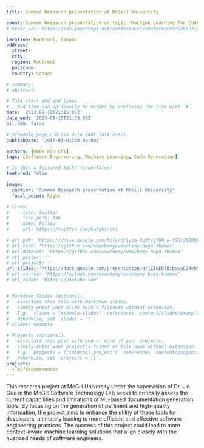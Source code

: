 ```yaml
---
title: Summer Research presentation at McGill University

event: Summer Research presentation on topic "Machine Learning for Code and Documentation"
# event_url: https://ras.papercept.net/conferences/conferences/CASE22/program/CASE22_ContentListWeb_1.html

location: Montreal, Canada
address:
  street: 
  city: 
  region: Montreal
  postcode: 
  country: Canada

# summary: 
# abstract: 

# Talk start and end times.
#   End time can optionally be hidden by prefixing the line with `#`.
date: '2023-08-10T21:15:00Z'
date_end: '2023-08-10T21:35:00Z'
all_day: false

# Schedule page publish date (NOT talk date).
publishDate: '2017-01-01T00:00:00Z'

authors: [KWOK Hin Chi]
tags: [Software Engineering, Machine Learning, Code Generation]

# Is this a featured talk? (true/false)
featured: false

image:
  caption: 'Summer Research presentation at McGill University'
  focal_point: Right

# links:
#   - icon: twitter
#     icon_pack: fab
#     name: Follow
#     url: https://twitter.com/kwokhinchi

# url_pdf: 'https://drive.google.com/file/d/1yjm-Rq3Yvg7UHue-tSGtJNZRNZPrOeuX/view?usp=drive_link'
# url_code: 'https://github.com/wowchemy/wowchemy-hugo-themes'
# url_dataset: 'https://github.com/wowchemy/wowchemy-hugo-themes'
# url_poster: ''
# url_project: ''
url_slides: 'https://docs.google.com/presentation/d/1Z1cE6TBibvwaC24vnYemSWh-Yghb9Wyk/edit?usp=sharing&ouid=102358073185606588058&rtpof=true&sd=true'
# url_source: 'https://github.com/wowchemy/wowchemy-hugo-themes'
# url_video: 'https://youtube.com'


# Markdown Slides (optional).
#   Associate this talk with Markdown slides.
#   Simply enter your slide deck's filename without extension.
#   E.g. `slides = "example-slides"` references `content/slides/example-slides.md`.
#   Otherwise, set `slides = ""`.
# slides: example

# Projects (optional).
#   Associate this post with one or more of your projects.
#   Simply enter your project's folder or file name without extension.
#   E.g. `projects = ["internal-project"]` references `content/project/deep-learning/index.md`.
#   Otherwise, set `projects = []`.
projects:
  - mlforcodeanddoc
---
```


<!-- Nowadays, with the advancement of production technologies, the manufacturing paradigm has gradually shifted from mass production to a small-batch and high-variety personalized production manner, urged by high flexible automation capabilities. In this paradigm, the existing inspection and assembly processes after manufacturing still rely to a large extent on either human operators with low efficiency or machines with low flexibility. To solve this issue, human-robot collaboration (HRC) has been a prevailing topic of recent concerns. Current robot control strategies in human-machine collaboration are mainly through pre-defined programming and do not yet meet the need for flexible and adaptable tasks in individualised production. To address this challenge, this paper proposes a deep reinforcement learning (DRL) approach based on meta-learning to drive robots in HRC. It enables collaborative robots (cobots) to acquire basic skills and perform tasks based on personalised production requirements, improving learning efficiency and thus quickly adapting to new tasks for human operators. The robot control task was carried out in a simulated environment taken from a real production scenario to assess its efficacy. Experimental results show that our proposed method enables the robot to learn and perform HRC tasks quickly and outperforms the baseline DRL method in terms of success rate. -->

<!-- {{% callout note %}}
Click on the **Slides** button above to view the built-in slides feature.
{{% /callout %}}

Slides can be added in a few ways:

- **Create** slides using Wowchemy's [_Slides_](https://wowchemy.com/docs/managing-content/#create-slides) feature and link using `slides` parameter in the front matter of the talk file
- **Upload** an existing slide deck to `static/` and link using `url_slides` parameter in the front matter of the talk file
- **Embed** your slides (e.g. Google Slides) or presentation video on this page using [shortcodes](https://wowchemy.com/docs/writing-markdown-latex/).

Further event details, including [page elements](https://wowchemy.com/docs/writing-markdown-latex/) such as image galleries, can be added to the body of this page. -->
This research project at McGill University under the supervision of Dr. Jin Guo in the McGill Software Technology Lab seeks to critically assess the current capabilities and limitations of ML-based documentation generation tools. By focusing on the generation of pertinent and high-quality information, the project aims to enhance the utility of these tools for developers, ultimately leading to more efficient and effective software engineering practices. The success of this project could lead to more context-aware machine learning solutions that align closely with the nuanced needs of software engineers.